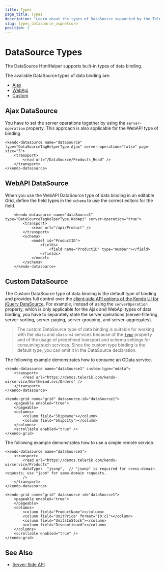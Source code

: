 ```yaml
---
title: Types
page_title: Types
description: "Learn about the types of DataSource supported by the Telerik UI DataSource TagHelper for ASP.NET Core (MVC 6 or ASP.NET Core MVC)."
slug: types_datasource_aspnetcore
position: 2
---
```


# DataSource Types

The DataSource HtmlHelper supports built-in types of data binding.

The available DataSource types of data binding are:
* [Ajax](#ajax-datasource)
* [WebApi](#webapi-datasource)
* [Custom](#custom-datasource)

## Ajax DataSource

You have to set the server operations together by using the `server-operation` property. This approach is also applicable for the WebAPI type of binding.

    <kendo-datasource name="dataSource" type="DataSourceTagHelperType.Ajax" server-operation="false" page-size="5">
        <transport>
            <read url="/DataSource/Products_Read" />
        </transport>
    </kendo-datasource>

## WebAPI DataSource

When you use the WebAPI DataSource type of data binding in an editable Grid, define the field types in the `schema` to use the correct editors for the field.

        <kendo-datasource name="dataSource1" type="DataSourceTagHelperType.WebApi" server-operation="true">
            <transport>
                <read url="/api/Product" />
            </transport>
            <schema>
                <model id="ProductID">
                    <fields>
                        <field name="ProductID" type="number"></field>
                    </fields>
                </model>
            </schema>
        </kendo-datasource>

## Custom DataSource

The Custom DataSource type of data binding is the default type of binding and provides full control over the [client-side API options of the Kendo UI for jQuery DataSource](https://docs.telerik.com/kendo-ui/api/javascript/data/datasource). For example, instead of using the `serverOperation` property, which is only applicable for the Ajax and WebApi types of data binding, you have to separately state the server operations (server-filtering, server-sorting, server-paging, server-grouping, and server-aggregates).

> The custom DataSource type of data binding is suitable for working with the `oData` and `oData-v4` services because of the [`type`](https://docs.telerik.com/kendo-ui/api/javascript/data/datasource/configuration/type) property and of the usage of predefined transport and schema settings for consuming such services. Since the custom type binding is the default type, you can omit it in the DataSource declaration.

The following example demonstrates how to consume an OData service.

	<kendo-datasource name="dataSource1" custom-type="odata">
	    <transport>
	        <read url="https://demos.telerik.com/kendo-ui/service/Northwind.svc/Orders" />
	    </transport>
	</kendo-datasource>

	<kendo-grid name="grid" datasource-id="dataSource1">
	    <pageable enabled="true">
	    </pageable>
	    <columns>
	        <column field="ShipName"></column>
	        <column field="ShipCity"></column>
	    </columns>
	    <scrollable enabled="true" />
	</kendo-grid>

The following example demonstrates how to use a simple remote service.

	<kendo-datasource name="dataSource1">
	    <transport>
	        <read url="https://demos.telerik.com/kendo-ui/service/Products"
	        dataType:  "jsonp",  // "jsonp" is required for cross-domain requests; use "json" for same-domain requests.
	        />
	    </transport>
	</kendo-datasource>

	<kendo-grid name="grid" datasource-id="dataSource1">
	    <pageable enabled="true">
	    </pageable>
	    <columns>
	        <column field="ProductName"></column>
	        <column field="UnitPrice" format="{0:c}"></column>
	        <column field="UnitsInStock"></column>
	        <column field="Discontinued"></column>
	    </columns>
	    <scrollable enabled="true" />
	</kendo-grid>

## See Also

* [Server-Side API](/api/datasource)

